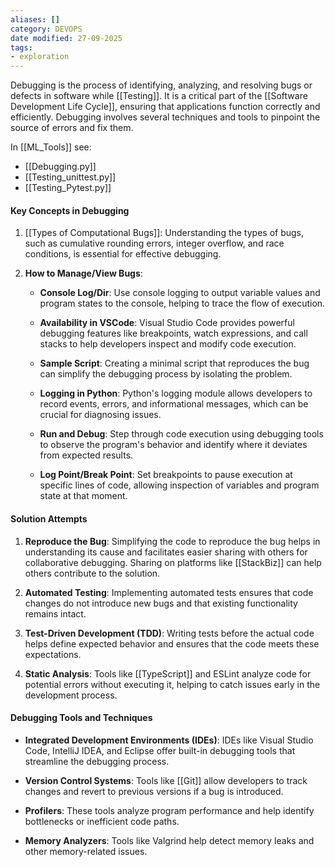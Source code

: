```yaml
---
aliases: []
category: DEVOPS
date modified: 27-09-2025
tags:
- exploration
---
```

Debugging is the process of identifying, analyzing, and resolving bugs or defects in software while [[Testing]]. It is a critical part of the [[Software Development Life Cycle]], ensuring that applications function correctly and efficiently. Debugging involves several techniques and tools to pinpoint the source of errors and fix them.

In [[ML_Tools]] see:
- [[Debugging.py]]
- [[Testing_unittest.py]]
- [[Testing_Pytest.py]]
#### Key Concepts in Debugging

1. [[Types of Computational Bugs]]: Understanding the types of bugs, such as cumulative rounding errors, integer overflow, and race conditions, is essential for effective debugging.

2. **How to Manage/View Bugs**:
   
   - **Console Log/Dir**: Use console logging to output variable values and program states to the console, helping to trace the flow of execution.
    
   - **Availability in VSCode**: Visual Studio Code provides powerful debugging features like breakpoints, watch expressions, and call stacks to help developers inspect and modify code execution.
     
   - **Sample Script**: Creating a minimal script that reproduces the bug can simplify the debugging process by isolating the problem.
     
   - **Logging in Python**: Python's logging module allows developers to record events, errors, and informational messages, which can be crucial for diagnosing issues.
     
   - **Run and Debug**: Step through code execution using debugging tools to observe the program's behavior and identify where it deviates from expected results.
     
   - **Log Point/Break Point**: Set breakpoints to pause execution at specific lines of code, allowing inspection of variables and program state at that moment.

#### Solution Attempts

1. **Reproduce the Bug**: Simplifying the code to reproduce the bug helps in understanding its cause and facilitates easier sharing with others for collaborative debugging. Sharing on platforms like [[StackBiz]] can help others contribute to the solution.

2. **Automated Testing**: Implementing automated tests ensures that code changes do not introduce new bugs and that existing functionality remains intact.

3. **Test-Driven Development (TDD)**: Writing tests before the actual code helps define expected behavior and ensures that the code meets these expectations.

4. **Static Analysis**: Tools like [[TypeScript]] and ESLint analyze code for potential errors without executing it, helping to catch issues early in the development process.

#### Debugging Tools and Techniques

- **Integrated Development Environments (IDEs)**: IDEs like Visual Studio Code, IntelliJ IDEA, and Eclipse offer built-in debugging tools that streamline the debugging process.
  
- **Version Control Systems**: Tools like [[Git]] allow developers to track changes and revert to previous versions if a bug is introduced.
  
- **Profilers**: These tools analyze program performance and help identify bottlenecks or inefficient code paths.
  
- **Memory Analyzers**: Tools like Valgrind help detect memory leaks and other memory-related issues.



